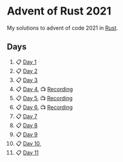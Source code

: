 # Advent of Rust 2021

My solutions to advent of code 2021 in [Rust](https://www.rust-lang.org/).

## Days

1. :clipboard: [Day 1](https://github.com/k0nserv/advent-of-rust-2021/blob/main/src/day01.rs)
1. :clipboard: [Day 2](https://github.com/k0nserv/advent-of-rust-2021/blob/main/src/day02.rs)
1. :clipboard: [Day 3](https://github.com/k0nserv/advent-of-rust-2021/blob/main/src/day03.rs)
1. :clipboard: [Day 4](https://github.com/k0nserv/advent-of-rust-2021/blob/main/src/day04.rs), :tv: [Recording](https://www.twitch.tv/videos/1223707642)
1. :clipboard: [Day 5](https://github.com/k0nserv/advent-of-rust-2021/blob/main/src/day05.rs), :tv: [Recording](https://www.twitch.tv/videos/1224768008)
1. :clipboard: [Day 6](https://github.com/k0nserv/advent-of-rust-2021/blob/main/src/day06.rs), :tv: [Recording](https://www.twitch.tv/videos/1226014791)
1. :clipboard: [Day 7](https://github.com/k0nserv/advent-of-rust-2021/blob/main/src/day07.rs)
1. :clipboard: [Day 8](https://github.com/k0nserv/advent-of-rust-2021/blob/main/src/day08.rs)
1. :clipboard: [Day 9](https://github.com/k0nserv/advent-of-rust-2021/blob/main/src/day09.rs)
1. :clipboard: [Day 10](https://github.com/k0nserv/advent-of-rust-2021/blob/main/src/day10.rs),
1. :clipboard: [Day 11](https://github.com/k0nserv/advent-of-rust-2021/blob/main/src/day11.rs)
   

